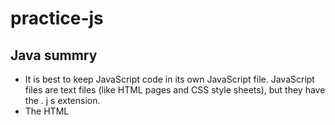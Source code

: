 # practice-js
## Java summry
- It is best to keep JavaScript code in its own JavaScript
file. JavaScript files are text files (like HTML pages and
CSS style sheets), but they have the . j s extension.
- The HTML <script> element is used in HTML pages
to tell the browser to load the JavaScript file (rather like
the <link> element can be used to load a CSS file).
- If you view the source code of the page in the browser,
the JavaScript will not have changed the HTML,
because the script works with the model of the web
page that the browser has created. 
